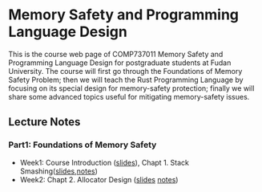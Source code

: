 # Memory Safety and Programming Language Design
This is the course web page of COMP737011 Memory Safety and Programming Language Design for postgraduate students at Fudan University. The course will first go through the Foundations of Memory Safety Problem; then we will teach the Rust Programming Language by focusing on its special design for memory-safety protection; finally we will share some advanced topics useful for mitigating memory-safety issues.

## Lecture Notes
### Part1: Foundations of Memory Safety 

- Week1: Course Introduction ([slides](./slides/L0-Course_Intro.pdf)), Chapt 1. Stack Smashing([slides](./slides/L1-Stack_Smashing.pdf),[notes](./notes/chapter1_stack_smash.md))
- Week2: Chapt 2. Allocator Design ([slides](./slides/L2-Allocator_Design.pdf) [notes](./notes/chapter2_allocator_design.md))
<!--
- Week3: Chapt 3. Heap Attack
- Week4: Chapt 4. Auto Memory Management
- Week5: Chapt 5. Memory Exhaustion
- Week6: Chapt 6. Concurrent Access

#### Part2: Rust Programming Language
- Week7: Chapt 7. Rust OBRM
- Week8: Chapt 8. Rust Type System
- Week9: Chapt 9. Rust Concurrent Programming
- Week10: Chapt 10. Limitations of Rust
- Week11: by Guest Speaker

#### Part3: Advanced Topics

- Week12: Chapt 11. Static Analysis of Rust Programs
- Week13: Chapt 12. Dynamic Analysis of Rust Programs
- Week14: Chapt 13. Formal Verification


### Reading List

**Empirical**
- Qin, Boqin, Yilun Chen, Zeming Yu, Linhai Song, and Yiying Zhang. "[Understanding memory and thread safety practices and issues in real-world Rust programs](https://dl.acm.org/doi/pdf/10.1145/3385412.3386036)." In Proceedings of the 41st ACM SIGPLAN Conference on Programming Language Design and Implementation, pp. 763-779. 2020.
- Evans, Ana Nora, Bradford Campbell, and Mary Lou Soffa. "[Is Rust used safely by software developers?](https://ieeexplore.ieee.org/abstract/document/9283950)." In 2020 IEEE/ACM 42nd International Conference on Software Engineering (ICSE), pp. 246-257. IEEE, 2020.
- Popescu, Natalie, Ziyang Xu, DAVID I. AUGUST, and AMIT LEVY. "[Safer at any speed: automatic context-aware safety enhancement for Rust](http://www.amitlevy.com/papers/nader-oopsla21.pdf)." Proceedings of the ACM on Programming Languages 5, no. OOPSLA (2021): 103.
- VanHattum, Alexa, Daniel Schwartz-Narbonne, Nathan Chong, and Adrian Sampson. "[Verifying Dynamic Trait Objects in Rust](https://www.cs.cornell.edu/~avh/dyn-trait-icse-seip-2022-preprint.pdf)." ICSE-SEIP, 2022.

**Static Analysis**
- Yechan Bae, Youngsuk Kim, Ammar Askar, Jungwon Lim, and Taesoo Kim. "[Rudra: Finding Memory Safety Bugs in Rust at the Ecosystem Scale](https://dl.acm.org/doi/pdf/10.1145/3477132.3483570)." In Proceedings of the ACM SIGOPS 28th Symposium on Operating Systems Principles, pp. 84-99. 2021.
- Zhuohua Li, Jincheng Wang, Mingshen Sun, and John CS Lui. "[MirChecker: Detecting Bugs in Rust Programs via Static Analysis](https://dl.acm.org/doi/pdf/10.1145/3460120.3484541)." In Proceedings of the 2021 ACM SIGSAC Conference on Computer and Communications Security, pp. 2183-2196. 2021.
- 

**Formal Method**
- Ralf Jung, Jacques-Henri Jourdan, Robbert Krebbers, and Derek Dreyer. "[RustBelt: Securing the foundations of the Rust programming language](https://dl.acm.org/doi/pdf/10.1145/3158154)." Proceedings of the ACM on Programming Languages 2, no. POPL (2017): 1-34.
- Dang, Hoang-Hai, Jacques-Henri Jourdan, Jan-Oliver Kaiser, and Derek Dreyer. "[RustBelt meets relaxed memory](https://dl.acm.org/doi/pdf/10.1145/3371102)." Proceedings of the ACM on Programming Languages 4, no. POPL (2019): 1-29.
- Jung, Ralf, Hoang-Hai Dang, Jeehoon Kang, and Derek Dreyer. "[Stacked borrows: an aliasing model for Rust](https://dl.acm.org/doi/pdf/10.1145/3371109)." Proceedings of the ACM on Programming Languages 4, no. POPL (2019): 1-32.
- Matsushita, Yusuke, Takeshi Tsukada, and Naoki Kobayashi. "[RustHorn: CHC-Based Verification for Rust Programs](https://library.oapen.org/bitstream/handle/20.500.12657/37721/2020_Book_ProgrammingLanguagesAndSystems.pdf?sequence=1#page=498)." In ESOP, pp. 484-514. 2020.

**Isolation**
- Rivera, Elijah, Samuel Mergendahl, Howard Shrobe, Hamed Okhravi, and Nathan Burow. "[Keeping Safe Rust Safe with Galeed](https://dl.acm.org/doi/fullHtml/10.1145/3485832.3485903)." In Annual Computer Security Applications Conference, pp. 824-836. 2021.
- Peiming Liu, Gang Zhao, and Jeff Huang. "[Securing unsafe rust programs with XRust](https://dl.acm.org/doi/pdf/10.1145/3377811.3380325)." In Proceedings of the ACM/IEEE 42nd International Conference on Software Engineering, pp. 234-245. 2020.
- Benjamin Lamowski, Carsten Weinhold, Adam Lackorzynski, and Hermann Härtig. "[Sandcrust: Automatic sandboxing of unsafe components in rust](https://dl.acm.org/doi/pdf/10.1145/3144555.3144562)." In Proceedings of the 9th Workshop on Programming Languages and Operating Systems, pp. 51-57. 2017.

**Other Language**
- Emre, Mehmet, Ryan Schroeder, Kyle Dewey, and Ben Hardekopf. "[Translating C to safer Rust](https://dl.acm.org/doi/pdf/10.1145/3485498)." Proceedings of the ACM on Programming Languages 5, no. OOPSLA (2021): 1-29.
- Sammler, Michael, Rodolphe Lepigre, Robbert Krebbers, Kayvan Memarian, Derek Dreyer, and Deepak Garg. "[RefinedC: automating the foundational verification of C code with refined ownership types](https://dl.acm.org/doi/pdf/10.1145/3453483.3454036)." In Proceedings of the 42nd ACM SIGPLAN International Conference on Programming Language Design and Implementation, pp. 158-174. 2021.
-->
